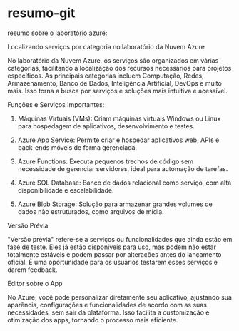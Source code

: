 # resumo-git
resumo sobre o laboratório azure:

Localizando serviços por categoria no laboratório da Nuvem Azure

No laboratório da Nuvem Azure, os serviços são organizados em várias categorias, facilitando a localização dos recursos necessários para projetos específicos. As principais categorias incluem Computação, Redes, Armazenamento, Banco de Dados, Inteligência Artificial, DevOps e muito mais. Isso torna a busca por serviços e soluções mais intuitiva e acessível.

Funções e Serviços Importantes:

1. Máquinas Virtuais (VMs): Criam máquinas virtuais Windows ou Linux para hospedagem de aplicativos, desenvolvimento e testes.


2. Azure App Service: Permite criar e hospedar aplicativos web, APIs e back-ends móveis de forma gerenciada.


3. Azure Functions: Executa pequenos trechos de código sem necessidade de gerenciar servidores, ideal para automação de tarefas.


4. Azure SQL Database: Banco de dados relacional como serviço, com alta disponibilidade e escalabilidade.


5. Azure Blob Storage: Solução para armazenar grandes volumes de dados não estruturados, como arquivos de mídia.



Versão Prévia

"Versão prévia" refere-se a serviços ou funcionalidades que ainda estão em fase de teste. Eles já estão disponíveis para uso, mas podem não estar totalmente estáveis e podem passar por alterações antes do lançamento oficial. É uma oportunidade para os usuários testarem esses serviços e darem feedback.

Editor sobre o App

No Azure, você pode personalizar diretamente seu aplicativo, ajustando sua aparência, configurações e funcionalidades de acordo com as suas necessidades, sem sair da plataforma. Isso facilita a customização e otimização dos apps, tornando o processo mais eficiente.
